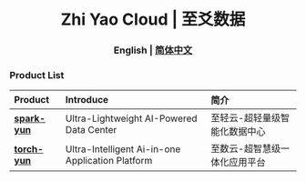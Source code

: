 <h1 align="center">
   Zhi Yao Cloud | 至爻数据
</h1>

<h3 align="center">
   English | <a href="https://gitee.com/isxcode">简体中文</a>
</h3> 

### Product List

| Product                                            | Introduce                                                   | 简介
|:---------------------------------------------------|:------------------------------------------------------------| :-------------------------------
| [ **spark-yun** ](https://zhiqingyun.isxcode.com)  | Ultra-Lightweight AI-Powered Data Center                    | 至轻云-超轻量级智能化数据中心
| [ **torch-yun** ](https://zhishuyun.isxcode.com)   | Ultra-Intelligent Ai-in-one Application Platform            | 至数云-超智慧级一体化应用平台
